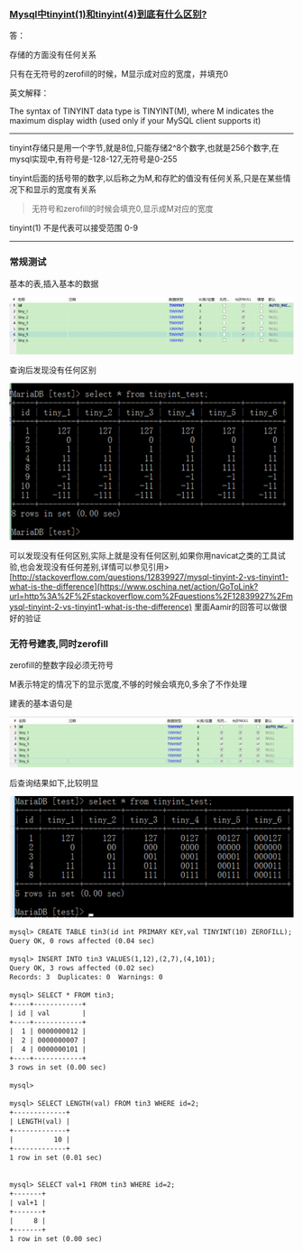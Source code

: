 ### [Mysql中tinyint(1)和tinyint(4)到底有什么区别?](https://my.oschina.net/DavidRicardo/blog/869169)

答：

存储的方面没有任何关系

只有在无符号的zerofill的时候，M显示成对应的宽度，并填充0



英文解释：

The syntax of TINYINT data type is TINYINT(M), where M indicates the maximum display width (used only if your MySQL client supports it)



---

tinyint存储只是用一个字节,就是8位,只能存储2^8个数字,也就是256个数字,在mysql实现中,有符号是-128-127,无符号是0-255



tinyint后面的括号带的数字,以后称之为M,和存贮的值没有任何关系,只是在某些情况下和显示的宽度有关系

> 无符号和zerofill的时候会填充0,显示成M对应的宽度



tinyint(1) 不是代表可以接受范围 0-9

---





### 常规测试

基本的表,插入基本的数据

![](img\28144643_GnDd.png)

查询后发现没有任何区别

![](img\28144729_mrcG.png)



可以发现没有任何区别,实际上就是没有任何区别,如果你用navicat之类的工具试验,也会发现没有任何差别,详情可以参见引用> [http://stackoverflow.com/questions/12839927/mysql-tinyint-2-vs-tinyint1-what-is-the-difference](https://www.oschina.net/action/GoToLink?url=http%3A%2F%2Fstackoverflow.com%2Fquestions%2F12839927%2Fmysql-tinyint-2-vs-tinyint1-what-is-the-difference) 里面Aamir的回答可以做很好的验证





### 无符号建表,同时zerofill

zerofill的整数字段必须无符号

M表示特定的情况下的显示宽度,不够的时候会填充0,多余了不作处理



建表的基本语句是 

![](img\28145645_CSWE.png)

后查询结果如下,比较明显

![](img\28145720_oKxn.png)



```shell
mysql> CREATE TABLE tin3(id int PRIMARY KEY,val TINYINT(10) ZEROFILL);
Query OK, 0 rows affected (0.04 sec)

mysql> INSERT INTO tin3 VALUES(1,12),(2,7),(4,101);
Query OK, 3 rows affected (0.02 sec)
Records: 3  Duplicates: 0  Warnings: 0

mysql> SELECT * FROM tin3;
+----+------------+
| id | val        |
+----+------------+
|  1 | 0000000012 |
|  2 | 0000000007 |
|  4 | 0000000101 |
+----+------------+
3 rows in set (0.00 sec)

mysql>

mysql> SELECT LENGTH(val) FROM tin3 WHERE id=2;
+-------------+
| LENGTH(val) |
+-------------+
|          10 |
+-------------+
1 row in set (0.01 sec)


mysql> SELECT val+1 FROM tin3 WHERE id=2;
+-------+
| val+1 |
+-------+
|     8 |
+-------+
1 row in set (0.00 sec)
```

